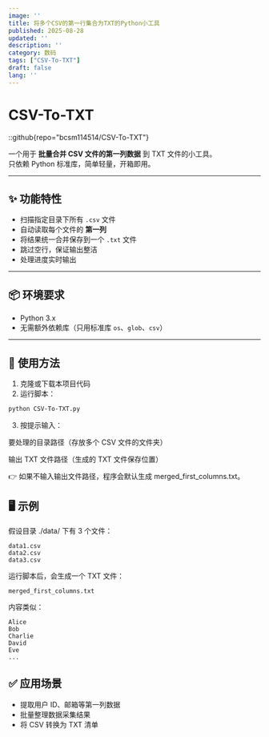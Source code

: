 ```yaml
---
image: ''
title: 将多个CSV的第一行集合为TXT的Python小工具
published: 2025-08-28
updated: ''
description: ''
category: 数码
tags: ["CSV-To-TXT"]
draft: false
lang: ''
---
```

# CSV-To-TXT

::github{repo="bcsm114514/CSV-To-TXT"}

一个用于 **批量合并 CSV 文件的第一列数据** 到 TXT 文件的小工具。  
只依赖 Python 标准库，简单轻量，开箱即用。

---

## ✨ 功能特性

- 扫描指定目录下所有 `.csv` 文件  
- 自动读取每个文件的 **第一列**  
- 将结果统一合并保存到一个 `.txt` 文件  
- 跳过空行，保证输出整洁  
- 处理进度实时输出  

---

## 📦 环境要求

- Python 3.x  
- 无需额外依赖库（只用标准库 `os`、`glob`、`csv`）  

---

## 🚀 使用方法

1. 克隆或下载本项目代码
2. 运行脚本：

```bash
python CSV-To-TXT.py
```

3.  按提示输入：

要处理的目录路径（存放多个 CSV 文件的文件夹）

输出 TXT 文件路径（生成的 TXT 文件保存位置）

👉 如果不输入输出文件路径，程序会默认生成 merged_first_columns.txt。

## 🖥️ 示例

假设目录 ./data/ 下有 3 个文件：

```plain
data1.csv
data2.csv
data3.csv
```

运行脚本后，会生成一个 TXT 文件：

```plain
merged_first_columns.txt
```

内容类似：

```plain
Alice
Bob
Charlie
David
Eve
...
```

## ✅ 应用场景

- 提取用户 ID、邮箱等第一列数据
- 批量整理数据采集结果
- 将 CSV 转换为 TXT 清单
